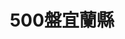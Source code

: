 ---
title: "500盤宜蘭縣"
description: "收錄宜蘭縣500盤美食，帶你發現台灣在地美味。"
keywords:
  - 台灣美食
  - 宜蘭縣美食
  - 美食精選
  - 500盤
custom_css: "/css/events/dishes500/year-list.css"
type: "dishes500"
layout: "year-list"
datePublished: "2025-06-21"
dateModified: "2025-06-21"

events:
  - name: "2024"
    link: "y2024/"
    image: "../images/events/dishes500/y2024.png"
    description: "2024年度宜蘭縣500盤，精選在地精緻料理。"
---
